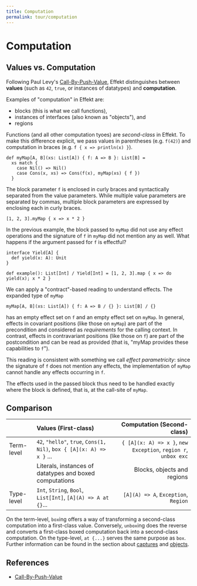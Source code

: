```yaml
---
title: Computation
permalink: tour/computation
---
```


# Computation

## Values vs. Computation

Following Paul Levy's [Call-By-Push-Value](https://www.cs.bham.ac.uk/~pbl/papers/thesisqmwphd.pdf), Effekt distinguishes between **values** (such as `42`, `true`, or instances of datatypes) and **computation**.

Examples of "computation" in Effekt are:
- blocks (this is what we call functions),
- instances of interfaces (also known as "objects"), and
- regions

Functions (and all other computation tyoes) are _second-class_ in Effekt. To make this difference explicit, we pass values in parentheses (e.g. `f(42)`) and computation in braces (e.g. `f { x => println(x) }`).

```
def myMap[A, B](xs: List[A]) { f: A => B }: List[B] =
  xs match {
    case Nil() => Nil()
    case Cons(x, xs) => Cons(f(x), myMap(xs) { f })
  }
```

The block parameter `f` is enclosed in curly braces and syntactically separated from the value parameters.
While multiple value parameters are separated by commas, multiple block parameters are expressed by enclosing each in curly braces.

```effekt:repl
[1, 2, 3].myMap { x => x * 2 }
```

In the previous example, the block passed to `myMap` did not use any effect operations and the signature of `f` in `myMap` did not mention any as well. What happens if
the argument passed for `f` is effectful?

```
interface Yield[A] {
  def yield(x: A): Unit
}

def example(): List[Int] / Yield[Int] = [1, 2, 3].map { x => do yield(x); x * 2 }
```

We can apply a "contract"-based reading to understand effects. The expanded type of `myMap`

```effekt:sketch
myMap[A, B](xs: List[A]) { f: A => B / {} }: List[B] / {}
```

has an empty effect set on `f` and an empty effect set on `myMap`.
In general, effects in covariant positions (like those on `myMap`) are part of the precondition and considered as _requirements_ for the calling context.
In contrast, effects in contravariant positions (like those on `f`) are part of the postcondition and can be read as provided (that is, "myMap provides these capabilities to `f`").

This reading is consistent with something we call _effect parametricity_: since the signature of `f` does not mention any effects, the implementation of `myMap` cannot handle any effects occurring in `f`.

The effects used in the passed block thus need to be handled exactly where the block is defined, that is, at the call-site of `myMap`.

## Comparison

|   | Values (First-class) | Computation (Second-class) |
|---|:---|---:|
| Term-level | `42`, `"hello"`, `true`, `Cons(1, Nil)`, `box { [A](x: A) => x }` ... | `{ [A](x: A) => x }`, `new Exception`, `region r`, `unbox exc`  |
| | Literals, instances of datatypes and boxed computations | Blocks, objects and regions |
| Type-level | `Int`, `String`, `Bool`, `List[Int]`, `[A](A) => A at {}`...  | `[A](A) => A`, `Exception`, `Region`  |

On the term-level, `box`ing offers a way of transforming a second-class computation into a first-class value.
Conversely, `unbox`ing does the reverse and converts a first-class boxed computation back into a second-class computation.
On the type-level, `at {...}` serves the same purpose as `box`.
Further information can be found in the section about [captures](./captures) and [objects](./objects).

## References

- [Call-By-Push-Value](https://www.cs.bham.ac.uk/~pbl/papers/thesisqmwphd.pdf)
